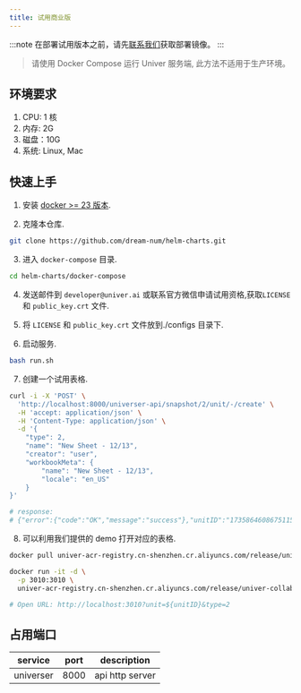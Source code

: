 ```yaml
---
title: 试用商业版
---
```


:::note
在部署试用版本之前，请先[联系我们](/enterprises/#获取商业版)获取部署镜像。
:::

> 请使用 Docker Compose 运行 Univer 服务端, 此方法不适用于生产环境。

## 环境要求

1. CPU: 1 核
2. 内存: 2G
3. 磁盘：10G
4. 系统: Linux, Mac

## 快速上手

1. 安装 [docker >= 23 版本](https://docs.docker.com/engine/install/).

2. 克隆本仓库.

```bash
git clone https://github.com/dream-num/helm-charts.git
```

3. 进入 `docker-compose` 目录.

```bash
cd helm-charts/docker-compose
```

4. 发送邮件到 `developer@univer.ai` 或联系官方微信申请试用资格,获取`LICENSE` 和 `public_key.crt` 文件.

5. 将 `LICENSE` 和 `public_key.crt` 文件放到./configs 目录下.

6. 启动服务.

```bash
bash run.sh
```

7. 创建一个试用表格.

```bash
curl -i -X 'POST' \
  'http://localhost:8000/universer-api/snapshot/2/unit/-/create' \
  -H 'accept: application/json' \
  -H 'Content-Type: application/json' \
  -d '{
    "type": 2,
    "name": "New Sheet - 12/13",
    "creator": "user",
    "workbookMeta": {
        "name": "New Sheet - 12/13",
        "locale": "en_US"
    }
}'

# response:
# {"error":{"code":"OK","message":"success"},"unitID":"1735864608675115008"}
```

8. 可以利用我们提供的 demo 打开对应的表格.

```bash
docker pull univer-acr-registry.cn-shenzhen.cr.aliyuncs.com/release/univer-collaboration-demo:latest

docker run -it -d \
  -p 3010:3010 \
  univer-acr-registry.cn-shenzhen.cr.aliyuncs.com/release/univer-collaboration-demo:latest

# Open URL: http://localhost:3010?unit=${unitID}&type=2
```

## 占用端口

| service   | port | description     |
| --------- | ---- | --------------- |
| universer | 8000 | api http server |
